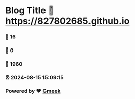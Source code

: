 # Blog Title :link: https://827802685.github.io 
### :page_facing_up: [16](https://827802685.github.io/tag.html) 
### :speech_balloon: 0 
### :hibiscus: 1960 
### :alarm_clock: 2024-08-15 15:09:15 
### Powered by :heart: [Gmeek](https://github.com/Meekdai/Gmeek)
